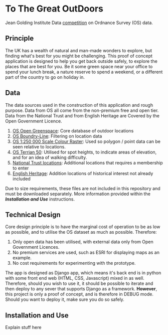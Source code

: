 # To The Great OutDoors
Jean Golding Institute Data [competition][compRef] on Ordnance Survey (OS) data. 

## Principle
The UK has a wealth of natural and man-made wonders to explore, but finding what's best for you might be challenging. This proof of concept application is designed to help you get back outside safely, to explore the places that are best for you. Be it some green space near your office to spend your lunch break, a nature reserve to spend a weekend, or a different part of the country to go on holiday in.

## Data
The data sources used in the construction of this application and rough purpose.  Data from OS all come from the non-premium free and open tier. Data from the National Trust and from English Heritage are Covered by the Open Government Licence.

1) [OS Open Greenspace][OSgreenspace]: Core database of outdoor locations
2) [OS Boundry-Line][OSBoundry]: Filtering on location data
3) [OS 1:250 000 Scale Colour Raster][OSRaster]: Used so polygon / point data can be seen relative to locations. 
4) [OS Terrian 50][OSTerrian]: Utilised for spot heights, to indicate areas of elevation, and for an idea of walking difficulty. 
5) [National Trust locations][NatTrust]: Additional locations that requires a membership to enter
6) [English Heritage][EngHeritage]: Addition locations of historical interest not already included

Due to size requirements, these files are not included in this repository and must be downloaded separately. More information provided within the ***Installation and Use*** instructions.

## Technical Design

Core design principle is to have the marginal cost of operation to be as low as possible, and to utilise the OS dataset as much as possible. Therefore:

1) Only open data has been utilised, with external data only from Open Government Licences.
2) No premium services are used, such as ESRI for displaying maps as an example.
3) No cost requirements for experimenting with the prototype.

The app is designed as Django app, which means it's back end is in python with some front end web (HTML, CSS, Javascript) mixed in as well. Therefore, should you wish to use it, it should be possible to iterate and then deploy to any sever that supports Django as a framework. **However**, this project is only a proof of concept, and is therefore in DEBUG mode. Should you want to deploy it, make sure you do so safely. 

## Installation and Use

Explain stuff here


<!--Links-->
[compRef]: https://bristol.ac.uk/golding/events/2022/a-map-with-a-view.html
[OSgreenspace]: https://osdatahub.os.uk/downloads/open/OpenGreenspace
[OSBoundry]: https://osdatahub.os.uk/downloads/open/BoundaryLine
[OSRaster]: https://osdatahub.os.uk/downloads/open/250kScaleColourRaster
[OSTerrian]: https://osdatahub.os.uk/downloads/open/Terrain50
[NatTrust]: https://open-data-national-trust.hub.arcgis.com/
[EngHeritage]: https://historicengland.org.uk/listing/the-list/data-downloads/